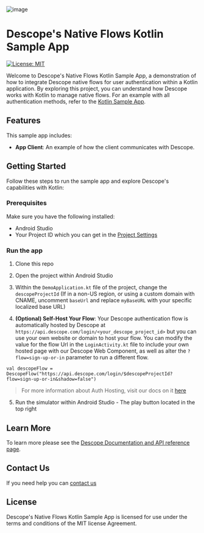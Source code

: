 ![image](https://github.com/user-attachments/assets/28135c91-bfab-4195-a20d-4a10a3f33886)

# Descope's Native Flows Kotlin Sample App

[![License: MIT](https://img.shields.io/badge/License-MIT-yellow.svg)](https://opensource.org/licenses/MIT)

Welcome to Descope's Native Flows Kotlin Sample App, a demonstration of how to integrate Descope native flows for user authentication within a Kotlin application. By exploring this project, you can understand how Descope works with Kotlin to manage native flows. For an example with all authentication methods, refer to the [Kotlin Sample App](https://github.com/descope-sample-apps/kotlin-sample-app).

## Features
This sample app includes:

- **App Client**: An example of how the client communicates with Descope.

## Getting Started
Follow these steps to run the sample app and explore Descope's capabilities with Kotlin:

### Prerequisites
Make sure you have the following installed:

- Android Studio
- Your Project ID which you can get in the [Project Settings](https://app.descope.com/settings/project)

### Run the app

1. Clone this repo
2. Open the project within Android Studio
3. Within the `DemoApplication.kt` file of the project, change the `descopeProjectId` (If in a non-US region, or using a custom domain with CNAME, uncomment `baseUrl` and replace `myBaseURL` with your specific localized base URL)

4. **(Optional) Self-Host Your Flow**: Your Descope authentication flow is automatically hosted by Descope at `https://api.descope.com/login/<your_descope_project_id>` but you can use your own website or domain to host your flow. You can modify the value for the flow Url in the `LoginActivity.kt` file to include your own hosted page with our Descope Web Component, as well as alter the `?flow=sign-up-or-in` parameter to run a different flow.

```
val descopeFlow = DescopeFlow("https://api.descope.com/login/$descopeProjectId?flow=sign-up-or-in&shadow=false")
```

> For more information about Auth Hosting, visit our docs on it [here](https://docs.descope.com/auth-hosting-app)

5. Run the simulator within Android Studio - The play button located in the top right


## Learn More
To learn more please see the [Descope Documentation and API reference page](https://docs.descope.com/).

## Contact Us
If you need help you can [contact us](https://docs.descope.com/support/)

## License
Descope's Native Flows Kotlin Sample App is licensed for use under the terms and conditions of the MIT license Agreement.
